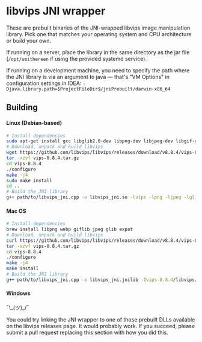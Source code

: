 # libvips JNI wrapper

These are prebuilt binaries of the JNI-wrapped libvips image manipulation library. Pick one that matches your operating system and CPU architecture or build your own.

If running on a server, place the library in the same directory as the jar file (`/opt/smithereen` if using the provided systemd service).

If running on a development machine, you need to specify the path where the JNI library is via an argument to java — that's "VM Options" in configuration settings in IDEA: `-Djava.library.path=$ProjectFileDir$/jniPrebuilt/darwin-x86_64`

## Building
#### Linux (Debian-based)
```bash
# Install dependencies
sudo apt-get install gcc libglib2.0-dev libpng-dev libjpeg-dev libgif-dev libwebp-dev libexpat-dev
# Download, unpack and build libvips
wget https://github.com/libvips/libvips/releases/download/v8.8.4/vips-8.8.4.tar.gz
tar -xzvf vips-8.8.4.tar.gz
cd vips-8.8.4
./configure
make -j4
sudo make install
cd ..
# Build the JNI library
g++ path/to/libvips_jni.cpp -o libvips_jni.so -lvips -lpng -ljpeg -lglib-2.0 -lgobject-2.0 -lgmodule-2.0 -lgif -lwebp -lwebpmux -lwebpdemux -lexpat -shared `pkg-config --cflags-only-I glib-2.0` -I/usr/lib/jvm/java-11-openjdk-amd64/include -I/usr/lib/jvm/java-11-openjdk-amd64/include/linux -std=c++11 -fPIC
```

#### Mac OS
```bash
# Install dependencies
brew install libpng webp giflib jpeg glib expat
# Download, unpack and build libvips
curl https://github.com/libvips/libvips/releases/download/v8.8.4/vips-8.8.4.tar.gz -o vips-8.8.4.tar.gz
tar -xzvf vips-8.8.4.tar.gz
cd vips-8.8.4
./configure
make -j4
make install
# Build the JNI library
g++ path/to/libvips_jni.cpp -o libvips_jni.jnilib -Ivips-8.8.4/libvips/include -Ivips-8.8.4/cplusplus/include -I/usr/local/Cellar/glib/2.58.1/lib/glib-2.0/include -I/usr/local/Cellar/glib/2.58.1/include/glib-2.0 -lvips -lpng16 -ljpeg -lglib-2.0 -lgobject-2.0 -lgmodule-2.0 -lgif -lwebp -lwebpmux -lwebpdemux -lexpat -shared -I"$JAVA_HOME/include" -I"$JAVA_HOME/include/darwin/"
```

#### Windows
¯\\\_(ツ)_/¯

You could try linking the JNI wrapper to one of those prebuilt DLLs available on the libvips releases page. It would probably work. If you succeed, please submit a pull request replacing this section with how you did this.
